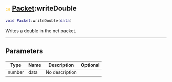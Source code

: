 ## ![shared](../../.gitbook/assets/shared.png) [Packet](packet):writeDouble

```lua
void Packet:writeDouble(data)
```

Writes a double in the net packet.

------
## Parameters

| Type   | Name | Description | Optional |
| ------ | ---- | ----------- | -------: |
| number | data | No description |  |

